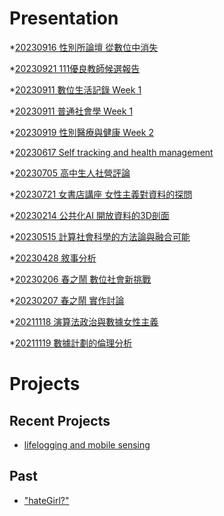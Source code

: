 # Presentation
*[20230916 性別所論壇 從數位中消失]()

*[20230921 111優良教師候選報告](https://docs.google.com/presentation/d/e/2PACX-1vQD1bk5MmQ4kwkUwiHzAwFPlWCoYfqikMd0Jue7Rkpa2jZVHkrkN8cX5szt74txRTKkOhEhlHV8Mj9j/pub?start=false&loop=false&delayms=3000)

*[20230911 數位生活記錄 Week 1]()

*[20230911 普通社會學 Week 1]()

*[20230919 性別醫療與健康 Week 2]()

*[20230617 Self tracking and health management]()

*[20230705 高中生人社營評論]()

*[20230721 女書店講座 女性主義對資料的探問]()

*[20230214 公共化AI 開放資料的3D剖面]()

*[20230515 計算社會科學的方法論與融合可能]()

*[20230428 敘事分析]()

*[20230206 春之鬧 數位社會新挑戰]()

*[20230207 春之鬧 實作討論]()


*[20211118 演算法政治與數據女性主義]()

*[20211119 數據計劃的倫理分析]()


# Projects

## Recent Projects
* [lifelogging and mobile sensing]()

## Past
* ["hateGirl?"]()

